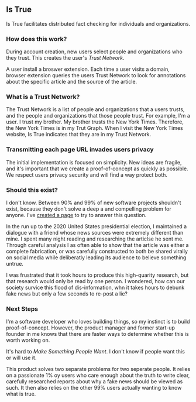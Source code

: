 ## Is True

Is True facilitates distributed fact checking for individuals and organizations. 

### How does this work?

During account creation, new users select people and organizations who they trust. This creates the user's _Trust Network_.

A user install a broswer extension. Each time a user visits a domain, browser extension queries the users Trust Network to look for annotations about the specific article and the source of the article. 

### What is a Trust Network?
The Trust Network is a list of people and organizations that a users trusts, and the people and organizations that those people trust.
For example, I'm a user. I trust my brother. My brother trusts the New York Times. Therefore, the New York Times is in my Trut Graph. When I visit the New York Times website, Is True indicates that they are in my Trust Network. 


### Transmitting each page URL invades users privacy
The initial implementation is focused on simplicity. New ideas are fragile, and it's important that we create a proof-of-concept as quickly as possible. We respect users privacy security and will find a way protect both.

### Should this exist?
I don't know. Between 90% and 99% of new software projects shouldn't exist, because they don't solve a deep a and compelling problem for anyone.
I've [created a page](.need-approach-benetit-competition) to try to answer this question. 

In the run up to the 2020 United States presidential election, I maintained a dialogue with a friend whose news sources were extremely different than mine. I spent many night reading and researching the articlse he sent me. Through careful analysis I as often able to show that the article was either a complete fabrication, or was carefully constructed to both be shared virally on social media while deliberatly leading its audience to believe something untrue.  

I was frustrated that it took hours to produce this high-quarity research, but that research would only be read by one person. I wondered, how can our society survice this flood of dis-information, whn it takes hours to debunk fake news but only a few seconds to re-post a lie?

### Next Steps
I'm a software developer who loves building things, so my instinct is to build proof-of-concept. However, the product manager and former start-up founder in me knows that there are faster ways to determine whether this is worth working on.

It's hard to *Make Something People Want*. I don't know if people want this or will use it. 

This product solves two separate problems for two seperate people. It relies on a passionate 1% oy users who care enough about the truth to write clear, carefully researched reports about why a fake news should be viewed as such. It then also relies on the other 99% users actually wanting to know what is true. 
